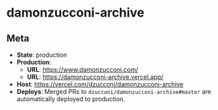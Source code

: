 # damonzucconi-archive

## Meta

- **State**: production
- **Production**:
  - **URL**: https://www.damonzucconi.com/
  - **URL**: https://damonzucconi-archive.vercel.app/
- **Host**: https://vercel.com/dzucconi/damonzucconi-archive
- **Deploys**: Merged PRs to `dzucconi/damonzucconi-archive#master` are automatically deployed to production.
